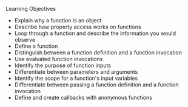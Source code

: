 
Learning Objectives

- Explain why a function is an object
- Describe how property access works on functions
- Loop through a function and describe the information you would observe
- Define a function
- Distinguish between a function definition and a function invocation
- Use evaluated function invocations
- Identify the purpose of function inputs
- Differentiate between parameters and arguments
- Identify the scope for a function's input variables
- Differentiate between passing a function definition and a function invocation
- Define and create callbacks with anonymous functions
